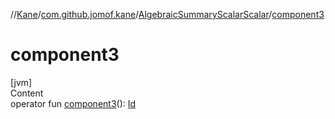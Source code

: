 //[Kane](../../index.md)/[com.github.jomof.kane](../index.md)/[AlgebraicSummaryScalarScalar](index.md)/[component3](component3.md)



# component3  
[jvm]  
Content  
operator fun [component3](component3.md)(): [Id](../../com.github.jomof.kane.impl/index.md#%5Bcom.github.jomof.kane.impl%2FId%2F%2F%2FPointingToDeclaration%2F%5D%2FClasslikes%2F-309854160)  



